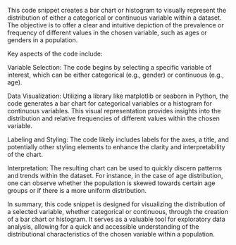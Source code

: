This code snippet creates a bar chart or histogram to visually represent the distribution of either a categorical or continuous variable within a dataset. The objective is to offer a clear and intuitive depiction of the prevalence or frequency of different values in the chosen variable, such as ages or genders in a population.

Key aspects of the code include:

Variable Selection: The code begins by selecting a specific variable of interest, which can be either categorical (e.g., gender) or continuous (e.g., age).

Data Visualization: Utilizing a library like matplotlib or seaborn in Python, the code generates a bar chart for categorical variables or a histogram for continuous variables. This visual representation provides insights into the distribution and relative frequencies of different values within the chosen variable.

Labeling and Styling: The code likely includes labels for the axes, a title, and potentially other styling elements to enhance the clarity and interpretability of the chart.

Interpretation: The resulting chart can be used to quickly discern patterns and trends within the dataset. For instance, in the case of age distribution, one can observe whether the population is skewed towards certain age groups or if there is a more uniform distribution.

In summary, this code snippet is designed for visualizing the distribution of a selected variable, whether categorical or continuous, through the creation of a bar chart or histogram. It serves as a valuable tool for exploratory data analysis, allowing for a quick and accessible understanding of the distributional characteristics of the chosen variable within a population.





